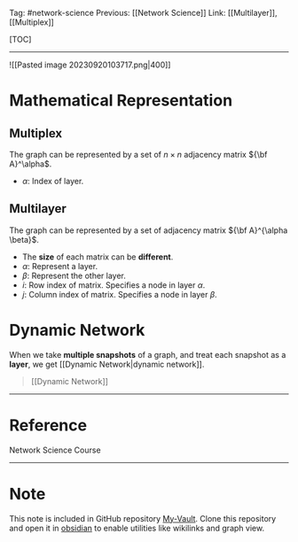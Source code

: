 Tag: #network-science 
Previous: [[Network Science]]
Link: [[Multilayer]], [[Multiplex]]

[TOC]

---

![[Pasted image 20230920103717.png|400]]

# Mathematical Representation

## Multiplex

The graph can be represented by a set of $n \times n$ adjacency matrix ${\bf A}^\alpha$.

- $\alpha$: Index of layer.

## Multilayer

The graph can be represented by a set of adjacency matrix ${\bf A}^{\alpha \beta}$.

- The **size** of each matrix can be **different**.
- $\alpha$: Represent a layer.
- $\beta$: Represent the other layer.
- $i$: Row index of matrix. Specifies a node in layer $\alpha$.
- $j$: Column index of matrix. Specifies a node in layer $\beta$.

# Dynamic Network

When we take **multiple snapshots** of a graph, and treat each snapshot as a **layer**, we get [[Dynamic Network|dynamic network]].

> [[Dynamic Network]]

---

# Reference

Network Science Course

---

# Note

This note is included in GitHub repository [My-Vault](https://github.com/LittleD3092/My-Vault.git). Clone this repository and open it in [obsidian](https://obsidian.md/) to enable utilities like wikilinks and graph view.